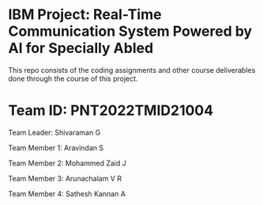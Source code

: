 # IBM Project: Real-Time Communication System Powered by AI for Specially Abled
This repo consists of the coding assignments and other course deliverables done through the course of this project.
# Team ID: PNT2022TMID21004
Team Leader: Shivaraman G

Team Member 1: Aravindan S

Team Member 2: Mohammed Zaid J

Team Member 3: Arunachalam V R

Team Member 4: Sathesh Kannan A
